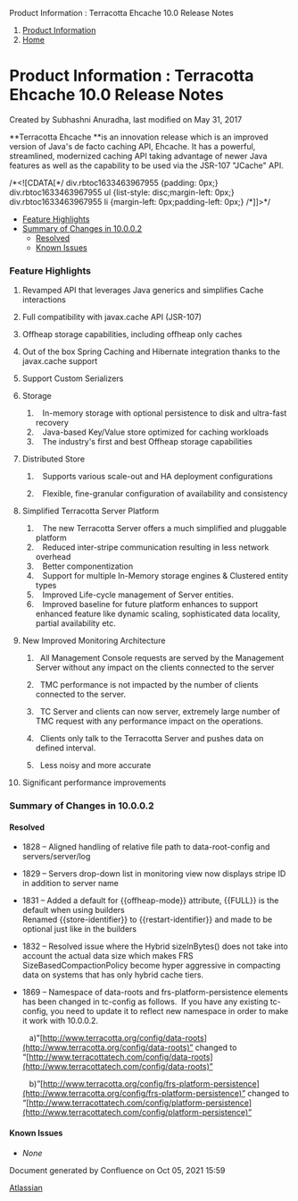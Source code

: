 Product Information : Terracotta Ehcache 10.0 Release Notes  

1.  [Product Information](index)
2.  [Home](Home)

Product Information : Terracotta Ehcache 10.0 Release Notes
===========================================================

Created by Subhashni Anuradha, last modified on May 31, 2017

**Terracotta Ehcache **is an innovation release which is an improved version of Java's de facto caching API, Ehcache. It has a powerful, streamlined, modernized caching API taking advantage of newer Java features as well as the capability to be used via the JSR-107 "JCache" API.

/\*<!\[CDATA\[\*/ div.rbtoc1633463967955 {padding: 0px;} div.rbtoc1633463967955 ul {list-style: disc;margin-left: 0px;} div.rbtoc1633463967955 li {margin-left: 0px;padding-left: 0px;} /\*\]\]>\*/

*   [Feature Highlights](#TerracottaEhcache10.0ReleaseNotes-FeatureHighlights)
*   [Summary of Changes in 10.0.0.2](#TerracottaEhcache10.0ReleaseNotes-SummaryofChangesin10.0.0.2)
    *   [Resolved](#TerracottaEhcache10.0ReleaseNotes-Resolved)
    *   [Known Issues](#TerracottaEhcache10.0ReleaseNotes-KnownIssues)

### Feature Highlights

1.  Revamped API that leverages Java generics and simplifies Cache interactions
    
2.  Full compatibility with javax.cache API (JSR-107)
    
3.  Offheap storage capabilities, including offheap only caches
    
4.  Out of the box Spring Caching and Hibernate integration thanks to the javax.cache support
    
5.  Support Custom Serializers
6.  Storage  
    1.     In-memory storage with optional persistence to disk and ultra-fast recovery
    2.     Java-based Key/Value store optimized for caching workloads
    3.     The industry's first and best Offheap storage capabilities
        
7.  Distributed Store
    
    1.     Supports various scale-out and HA deployment configurations
        
    2.     Flexible, fine-granular configuration of availability and consistency
8.  Simplified Terracotta Server Platform
    1.     The new Terracotta Server offers a much simplified and pluggable platform
    2.     Reduced inter-stripe communication resulting in less network overhead
    3.     Better componentization
    4.     Support for multiple In-Memory storage engines & Clustered entity types
    5.     Improved Life-cycle management of Server entities.
    6.     Improved baseline for future platform enhances to support enhanced feature like dynamic scaling, sophisticated data locality, partial availability etc.
9.  New Improved Monitoring Architecture
    1.    All Management Console requests are served by the Management Server without any impact on the clients connected to the server
        
    2.    TMC performance is not impacted by the number of clients connected to the server.
    3.    TC Server and clients can now server, extremely large number of TMC request with any performance impact on the operations.
    4.    Clients only talk to the Terracotta Server and pushes data on defined interval.
        
    5.    Less noisy and more accurate 
        
10.  Significant performance improvements

### **Summary of Changes in 10.0.0.2**

#### **Resolved**

*   1828 – Aligned handling of relative file path to data-root-config and servers/server/log
    
*   1829 – Servers drop-down list in monitoring view now displays stripe ID in addition to server name
    
*   1831 – Added a default for {{offheap-mode}} attribute, {{FULL}} is the default when using builders  
    Renamed {{store-identifier}} to {{restart-identifier}} and made to be optional just like in the builders
    
*   1832 – Resolved issue where the Hybrid sizeInBytes() does not take into account the actual data size which makes FRS SizeBasedCompactionPolicy become hyper aggressive in compacting data on systems that has only hybrid cache tiers.
    
*   1869 – Namespace of data-roots and frs-platform-persistence elements has been changed in tc-config as follows.  If you have any existing tc-config, you need to update it to reflect new namespace in order to make it work with 10.0.0.2.
    
       a)”[http://www.terracotta.org/config/data-roots](http://www.terracotta.org/config/data-roots)” changed to “[http://www.terracottatech.com/config/data-roots](http://www.terracottatech.com/config/data-roots)”
    
       b)”[http://www.terracotta.org/config/frs-platform-persistence](http://www.terracotta.org/config/frs-platform-persistence)” changed to “[http://www.terracottatech.com/config/platform-persistence](http://www.terracottatech.com/config/platform-persistence)”
    

#### **Known Issues**

*   _None_

Document generated by Confluence on Oct 05, 2021 15:59

[Atlassian](http://www.atlassian.com/)